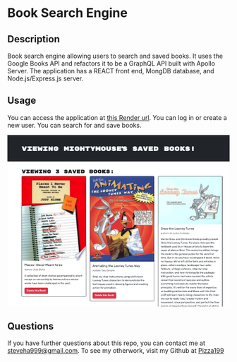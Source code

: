 # Book Search Engine

## Description

Book search engine allowing users to  search and saved books. It uses the Google Books API and refactors it to be a GraphQL API built with Apollo Server. The application has a REACT front end, MongDB database, and Node.js/Express.js server.

## Usage

You can access the application at [this Render url](https://booksearchengine-nl9h.onrender.com/). You can log in or create a new user. You can search for and save books. 

 ![Book Seach Example Page](./Assets/BookSearchSnip.png "Book Search Example Page")

## Questions

If you have further questions about this repo, you can contact me at [steveha999@gmail.com](steveha999@gmail.com). To see my otherwork, visit my Github at [Pizza199](https://github.com/Pizza199/BookSearchEngine.git)
